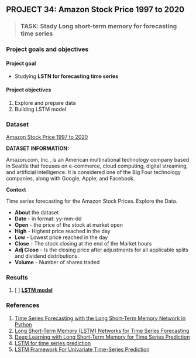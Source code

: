 ## PROJECT 34: Amazon Stock Price 1997 to 2020

> ### TASK: Stady Long short-term memory for forecasting time series


### Project goals and objectives

#### Project goal

- Studying **LSTN for forecasting time series**

#### Project objectives

1. Explore and prepare data 
2. Building LSTM model

### Dataset

[Amazon Stock Price 1997 to 2020](https://www.kaggle.com/salmanfaroz/amazon-stock-price-1997-to-2020)

**DATASET INFORMATION:**

Amazon.com, Inc., is an American multinational technology company based in Seattle that focuses on e-commerce, cloud computing, digital streaming, and artificial intelligence. It is considered one of the Big Four technology companies, along with Google, Apple, and Facebook.

**Context**

Time series forecasting for the Amazon Stock Prices. Explore the Data.

- **About** the dataset
- **Date** - in format: yy-mm-dd
- **Open** - the price of the stock at market open
- **High** - Highest price reached in the day
- **Low** - Lowest price reached in the day
- **Close** - The stock closing at the end of the Market hours
- **Adj Close** - Is the closing price after adjustments for all applicable splits and dividend distributions.
- **Volume** - Number of shares traded


### Results

1. [ ] [**LSTM model**]()


### References

1. [Time Series Forecasting with the Long Short-Term Memory Network in Python](https://machinelearningmastery.com/time-series-forecasting-long-short-term-memory-network-python/)
2. [Long Short-Term Memory (LSTM) Networks for Time Series Forecasting](https://blog.engineering.publicissapient.fr/2020/09/23/long-short-term-memory-lstm-networks-for-time-series-forecasting/)
3. [Deep Learning with Long Short-Term Memory for Time Series Prediction](https://arxiv.org/pdf/1810.10161.pdf)
4. [LSTM for time series prediction](https://towardsdatascience.com/lstm-for-time-series-prediction-de8aeb26f2ca)
5. [LSTM Framework For Univariate Time-Series Prediction](https://towardsdatascience.com/lstm-framework-for-univariate-time-series-prediction-d9e7252699e)
